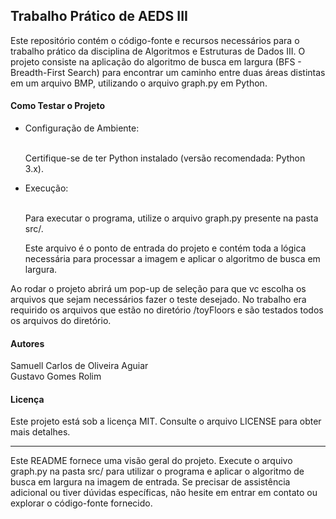<h2>Trabalho Prático de AEDS III</h2>

<p>
  Este repositório contém o código-fonte e recursos necessários para o trabalho prático da disciplina de Algoritmos e Estruturas de Dados III. O projeto consiste na     aplicação do algoritmo de busca em largura (BFS - Breadth-First Search) para encontrar um caminho entre duas áreas distintas em um arquivo BMP, utilizando o arquivo graph.py em Python.
</p>

<h4>Como Testar o Projeto</h4>
<ul>
  <li>Configuração de Ambiente:</li>
  <br/>
     <p>Certifique-se de ter Python instalado (versão recomendada: Python 3.x).</p>
  <li>Execução:</li>
  <br/>
      <p>Para executar o programa, utilize o arquivo graph.py presente na pasta src/.</p>
      <p>Este arquivo é o ponto de entrada do projeto e contém toda a lógica necessária para processar a imagem e aplicar o algoritmo de busca em largura.</p>
</ul>

<p>
    Ao rodar o projeto abrirá um pop-up de seleção para que vc escolha os arquivos que sejam necessários fazer o teste desejado.
    No trabalho era requirido os arquivos que estão no diretório /toyFloors e são testados todos os arquivos do diretório.</br>
</p>
<h4>Autores</h4>
<p>
  <a href="https://github.com/SamuellAguiar" style="text-decoration:none;">Samuell Carlos de Oliveira Aguiar</a>
  <br/><a href="https://github.com/GustavoRolim1" style="text-decoration:none;">Gustavo Gomes Rolim</a>
</p>

<h4>Licença</h4>
<p>
  Este projeto está sob a licença MIT. Consulte o arquivo LICENSE para obter mais detalhes.
</p>

<hr/>

<p>Este README fornece uma visão geral do projeto. Execute o arquivo graph.py na pasta src/ para utilizar o programa e aplicar o algoritmo de busca em largura na imagem de entrada. Se precisar de assistência adicional ou tiver dúvidas específicas, não hesite em entrar em contato ou explorar o código-fonte fornecido.</p>
